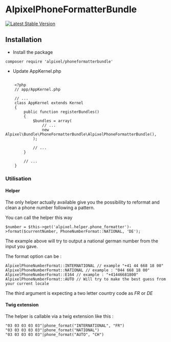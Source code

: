 
AlpixelPhoneFormatterBundle
=================

[![Latest Stable Version](https://poser.pugx.org/alpixel/phoneformatterbundle/v/stable)](https://packagist.org/packages/alpixel/phoneformatterbundle)

## Installation


* Install the package

```
composer require 'alpixel/phoneformatterbundle'
```

* Update AppKernel.php


```

    <?php
    // app/AppKernel.php

    // ...
    class AppKernel extends Kernel
    {
        public function registerBundles()
        {
            $bundles = array(
                // ...
                new Alpixel\Bundle\PhoneFormatterBundle\AlpixelPhoneFormatterBundle(),
            );

            // ...
        }

        // ...
    }
```

### Utilisation

#### Helper 

The only helper actually available give you the possibility to reformat and clean a phone number following a pattern.

You can call the helper this way

```
$number = $this->get('alpixel.helper.phone_formatter')->format($currentNumber, PhoneNumberFormat::NATIONAL, 'DE');
```

The example above will try to output a national german number from the input you gave.

The format option can be :
```
AlpixelPhoneNumberFormat::INTERNATIONAL // example "+41 44 668 18 00"
AlpixelPhoneNumberFormat::NATIONAL // example : "044 668 18 00"
AlpixelPhoneNumberFormat::E164 // example : "+41446681800"
AlpixelPhoneNumberFormat::AUTO // Will try to make the best guess from your current locale
```

The third argument is expecting a two letter country code as *FR* or *DE*

#### Twig extension

The helper is callable via a twig extension like this :

```
"03 03 03 03 03"|phone_format("INTERNATIONAL", "FR")
"03 03 03 03 03"|phone_format("NATIONAL")
"03 03 03 03 03"|phone_format("AUTO", "CH")
```

